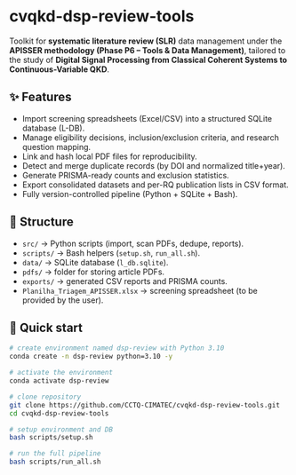 # cvqkd-dsp-review-tools

Toolkit for **systematic literature review (SLR)** data management under the **APISSER methodology (Phase P6 – Tools & Data Management)**, tailored to the study of **Digital Signal Processing from Classical Coherent Systems to Continuous-Variable QKD**.

## ✨ Features
- Import screening spreadsheets (Excel/CSV) into a structured SQLite database (L-DB).
- Manage eligibility decisions, inclusion/exclusion criteria, and research question mapping.
- Link and hash local PDF files for reproducibility.
- Detect and merge duplicate records (by DOI and normalized title+year).
- Generate PRISMA-ready counts and exclusion statistics.
- Export consolidated datasets and per-RQ publication lists in CSV format.
- Fully version-controlled pipeline (Python + SQLite + Bash).

## 📂 Structure
- `src/` → Python scripts (import, scan PDFs, dedupe, reports).
- `scripts/` → Bash helpers (`setup.sh`, `run_all.sh`).
- `data/` → SQLite database (`l_db.sqlite`).
- `pdfs/` → folder for storing article PDFs.
- `exports/` → generated CSV reports and PRISMA counts.
- `Planilha_Triagem_APISSER.xlsx` → screening spreadsheet (to be provided by the user).

## 🚀 Quick start
```bash
# create environment named dsp-review with Python 3.10
conda create -n dsp-review python=3.10 -y

# activate the environment
conda activate dsp-review

# clone repository
git clone https://github.com/CCTQ-CIMATEC/cvqkd-dsp-review-tools.git
cd cvqkd-dsp-review-tools

# setup environment and DB
bash scripts/setup.sh

# run the full pipeline
bash scripts/run_all.sh

